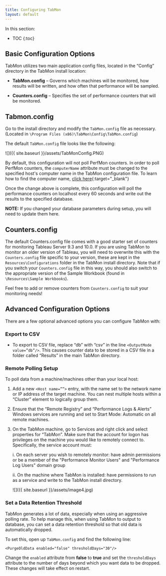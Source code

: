 ```yaml
---
title: Configuring TabMon
layout: default
---
```


In this section:

* TOC
{:toc}




## Basic Configuration Options

TabMon utilizes two main application config files, located in the “Config” directory in the TabMon install location:

-   **TabMon.config** – Governs which machines will be monitored, how results will be written, and how often that performance will be sampled.

-   **Counters.config** – Specifies the set of performance counters that will be monitored.

## Tabmon.config 

Go to the install directory and modify the `TabMon.config` file as necessary. (Located in `\Program Files (x86)\TabMon\Config\TabMon.config`)

The default `TabMon.config` file looks like the following:

![]({{ site.baseurl }}/assets/TabMonConfig.PNG)


By default, this configuration will not poll PerfMon counters. In order to poll PerfMon counters, the `computerName` attribute must be changed to the specified host's computer name in the TabMon configuration file. To learn how to find the computer name, [click here](https://tableau.github.io/TabMon/docs/tabmon_faq#2--how-do-i-find-the-computer-name-of-a-host){:target="_blank"}

Once the change above is complete, this configuration will poll the performance counters on localhost every 60 seconds and write out the results to the specified database.

**NOTE:** If you changed your database parameters during setup, you will need to update them here.


## Counters.config 

The default Counters.config file comes with a good starter set of counters for monitoring Tableau Server 9.3 and 10.0. If you are using TabMon to monitor an older version of Tableau, you will need to overwrite this with the `Counters.config` file specific to your version, these are kept in the `Resources\Configurations` folder in the TabMon install directory. Note that if you switch your `Counters.config` file in this way, you should also switch to the appropriate version of the Sample Workbook (found in `\Resources\Sample Workbooks`).

Feel free to add or remove counters from `Counters.config` to suit your monitoring needs!


## Advanced Configuration Options

There are a few optional advanced options you can configure TabMon with:

### Export to CSV

- To export to CSV file, replace “db” with “csv” in the line `<OutputMode value=”db”/>`. This causes counter data to be stored in a CSV file in a folder called “Results” in the main TabMon directory.

### Remote Polling Setup

To poll data from a machine/machines other than your local host:

1. Add a new `<Host name=””>` entry, with the name set to the network name or IP address of the target machine. You can nest multiple hosts within a “Cluster” element to logically group them.

2.  Ensure that the “Remote Registry” and “Performance Logs & Alerts” Windows services are running and set to Start Mode: Automatic on all remote machines.

3.  On the TabMon machine, go to Services and right click and select properties for “TabMon”. Make sure that the account for logon has privileges on the machine you would like to remotely connect to. Specifically, the service account must:

    i.  On each server you wish to remotely monitor: have admin permissions or be a member of the "Performance Monitor Users" and "Performance Log Users" domain group

    ii.  On the machine where TabMon is installed: have permissions to run as a service and write to the TabMon install directory.


	![]({{ site.baseurl }}/assets/image4.jpg)


### Set a Data Retention Threshold

TabMon generates a lot of data, especially when using an aggressive polling rate. To help manage this, when using TabMon to output to database, you can set a data retention threshold so that old data is automatically dropped.

To set this, open up `TabMon.config` and find the following line:

`<PurgeOldData enabled="false" thresholdDays="30"/>`

Change the `enabled` attribute from **false** to **true** and set the `thresholdDays` attribute to the number of days beyond which you want data to be dropped. These changes will take effect on restart.
